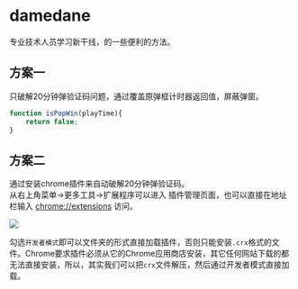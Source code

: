 # damedane
专业技术人员学习新干线，的一些便利的方法。

## 方案一
只破解20分钟弹验证码问题，通过覆盖原弹框计时器返回值，屏蔽弹窗。
```javascript
function isPopWin(playTime){
	return false;
}
```

## 方案二
通过安装chrome插件来自动破解20分钟弹验证码。  
从右上角菜单->更多工具->扩展程序可以进入 插件管理页面，也可以直接在地址栏输入 [chrome://extensions](chrome://extensions/) 访问。

![](http://image.liuxianan.com/201706/20170620_195047_992_5668.png)

勾选`开发者模式`即可以文件夹的形式直接加载插件，否则只能安装`.crx`格式的文件。Chrome要求插件必须从它的Chrome应用商店安装，其它任何网站下载的都无法直接安装，所以，其实我们可以把`crx`文件解压，然后通过开发者模式直接加载。

